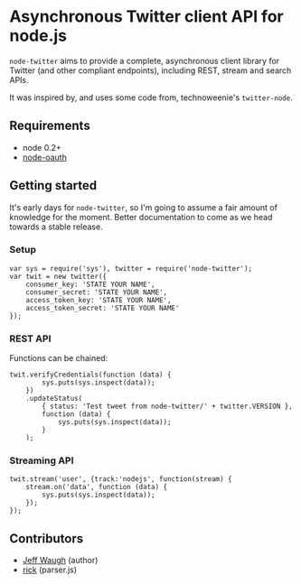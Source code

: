 Asynchronous Twitter client API for node.js
===========================================

`node-twitter` aims to provide a complete, asynchronous client library for Twitter (and other compliant endpoints), including REST, stream and search APIs.

It was inspired by, and uses some code from, technoweenie's `twitter-node`.

## Requirements

- node 0.2+
- [node-oauth](http://github.com/ciaranj/node-oauth)

## Getting started

It's early days for `node-twitter`, so I'm going to assume a fair amount of knowledge for the moment. Better documentation to come as we head towards a stable release.

### Setup

	var sys = require('sys'), twitter = require('node-twitter');
	var twit = new twitter({
		consumer_key: 'STATE YOUR NAME',
		consumer_secret: 'STATE YOUR NAME',
		access_token_key: 'STATE YOUR NAME',
		access_token_secret: 'STATE YOUR NAME'
	});

### REST API

Functions can be chained:

	twit.verifyCredentials(function (data) {
			sys.puts(sys.inspect(data));
		})
		.updateStatus(
			{ status: 'Test tweet from node-twitter/' + twitter.VERSION },
			function (data) {
				sys.puts(sys.inspect(data));
			}
		);

### Streaming API

	twit.stream('user', {track:'nodejs', function(stream) {
		stream.on('data', function (data) {
			sys.puts(sys.inspect(data));
		});
	});

## Contributors

- [Jeff Waugh](http://github.com/jdub) (author)
- [rick](http://github.com/technoweenie) (parser.js)
